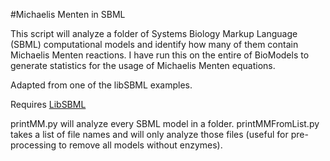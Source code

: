 #Michaelis Menten in SBML

This script will analyze a folder of Systems Biology Markup Language (SBML) computational models and identify how many of them contain Michaelis Menten reactions. I have run this on the entire of BioModels to generate statistics for the usage of Michaelis Menten equations.

Adapted from one of the libSBML examples.

Requires [LibSBML](http://sbml.org/Software/libSBML/)

printMM.py will analyze every SBML model in a folder. printMMFromList.py takes a list of file names and will only analyze those files (useful for pre-processing to remove all models without enzymes).